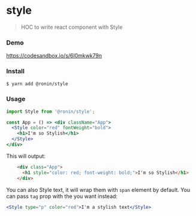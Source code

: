 # style
> HOC to write react component with Style

### Demo
https://codesandbox.io/s/6l0mkwk79n

### Install

```bash
$ yarn add @ronin/style
```

### Usage

```jsx harmony
import Style from '@ronin/style';

const App = () => <div className="App">
  <Style color="red" fontWeight="bold">
    <h1>I'm so Stylish</h1>
  </Style>
</div>
```

This will output:

```html
    <div class="App">
      <h1 style="color: red; font-weight: bold;">I'm so Stylish</h1>
    </div>
```

You can also Style text, it will wrap them with `span` element by default.
You can pass `tag` prop with the you want instead:

```jsx harmony
<Style type="p" color="red">I'm a stylish text</Style>
```
